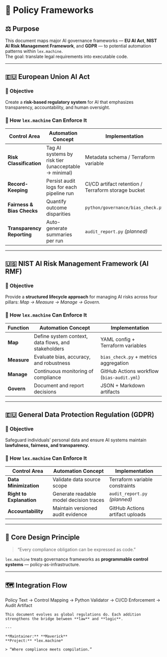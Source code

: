 # 🧾 Policy Frameworks

## ⚖️ Purpose

This document maps major AI governance frameworks — **EU AI Act**, **NIST AI Risk Management Framework**, and **GDPR** — to potential automation patterns within `lex.machine`.  
The goal: translate legal requirements into executable code.

---

## 🇪🇺 European Union AI Act

### 🎯 Objective
Create a **risk-based regulatory system** for AI that emphasizes transparency, accountability, and human oversight.

### 🔧 How `lex.machine` Can Enforce It
| Control Area | Automation Concept | Implementation |
|---------------|--------------------|----------------|
| **Risk Classification** | Tag AI systems by risk tier (unacceptable → minimal) | Metadata schema / Terraform variable |
| **Record-Keeping** | Persist audit logs for each pipeline run | CI/CD artifact retention / Terraform storage bucket |
| **Fairness & Bias Checks** | Quantify outcome disparities | `python/governance/bias_check.py` |
| **Transparency Reporting** | Auto-generate summaries per run | `audit_report.py` *(planned)* |

---

## 🇺🇸 NIST AI Risk Management Framework (AI RMF)

### 🎯 Objective
Provide a **structured lifecycle approach** for managing AI risks across four pillars: *Map → Measure → Manage → Govern.*

### 🔧 How `lex.machine` Can Enforce It
| Function | Automation Concept | Implementation |
|-----------|--------------------|----------------|
| **Map** | Define system context, data flows, and stakeholders | YAML config + Terraform variables |
| **Measure** | Evaluate bias, accuracy, and robustness | `bias_check.py` + metrics aggregation |
| **Manage** | Continuous monitoring of compliance | GitHub Actions workflow (`bias-audit.yml`) |
| **Govern** | Document and report decisions | JSON + Markdown artifacts |

---

## 🇪🇺 General Data Protection Regulation (GDPR)

### 🎯 Objective
Safeguard individuals’ personal data and ensure AI systems maintain **lawfulness, fairness, and transparency.**

### 🔧 How `lex.machine` Can Enforce It
| Control Area | Automation Concept | Implementation |
|---------------|--------------------|----------------|
| **Data Minimization** | Validate data source scope | Terraform variable constraints |
| **Right to Explanation** | Generate readable model decision traces | `audit_report.py` *(planned)* |
| **Accountability** | Maintain versioned audit evidence | GitHub Actions artifact uploads |

---

## 🧠 Core Design Principle

> “Every compliance obligation can be expressed as code.”

`lex.machine` treats governance frameworks as **programmable control systems** — policy-as-infrastructure.

---

## 🗺️ Integration Flow

Policy Text → Control Mapping → Python Validator → CI/CD Enforcement → Audit Artifact

``` 
This document evolves as global regulations do. Each addition strengthens the bridge between **law** and **logic**.

---

**Maintainer:** **Maverick**  
**Project:** *lex.machine*  

> “Where compliance meets compilation.”
